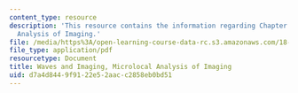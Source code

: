 ```yaml
---
content_type: resource
description: 'This resource contains the information regarding Chapter 8: Microlocal
  Analysis of Imaging.'
file: /media/https%3A/open-learning-course-data-rc.s3.amazonaws.com/18-325-topics-in-applied-mathematics-waves-and-imaging-fall-2015/d7a4d8449f9122e52aacc2858eb0bd51_MIT18_325F15_Chapter8.pdf
file_type: application/pdf
resourcetype: Document
title: Waves and Imaging, Microlocal Analysis of Imaging
uid: d7a4d844-9f91-22e5-2aac-c2858eb0bd51
---
```

